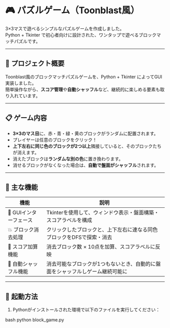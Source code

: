 # 🎮 パズルゲーム（Toonblast風）

3×3マスで遊べるシンプルなパズルゲームを作成しました。  
Python + Tkinter で初心者向けに設計された、ワンタップで遊べるブロックマッチパズルです。

---

## 🧩 プロジェクト概要

Toonblast風のブロックマッチパズルゲームを、Python + Tkinter によってGUI実装しました。  
簡単操作ながら、**スコア管理**や**自動シャッフル**など、継続的に楽しめる要素も取り入れています。

---

## 📋 ゲーム内容

- **3×3のマス目**に、赤・青・緑・黄のブロックがランダムに配置されます。
- プレイヤーは任意のブロックをクリック！
- **上下左右に同じ色のブロックが2つ以上**隣接していると、そのブロックたちが消えます。
- 消えたブロックは**ランダムな別の色**に置き換わります。
- 消せるブロックがなくなった場合は、**自動で盤面がシャッフル**されます。

---

## 🔧 主な機能

| 機能 | 説明 |
|------|------|
| 🎨 GUIインターフェース | Tkinterを使用して、ウィンドウ表示・盤面構築・スコアラベルを構成 |
| 💥 ブロック消去処理 | クリックしたブロックと、上下左右に連なる同色ブロックをDFSで探索・消去 |
| 🧮 スコア加算機能 | 消去ブロック数 × 10点を加算、スコアラベルに反映 |
| 🔁 自動シャッフル機能 | 消去可能なブロックが1つもないとき、自動的に盤面をシャッフルしゲーム継続可能に |

---

## 🚀 起動方法

1. Pythonがインストールされた環境で以下のファイルを実行してください：

bash
python block_game.py






